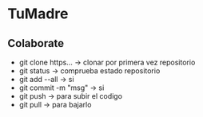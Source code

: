 # TuMadre
## Colaborate

* git clone https... -> clonar por primera vez repositorio
* git status -> comprueba estado repositorio
* git add --all -> si
* git commit -m "msg" -> si
* git push -> para subir el codigo
* git pull -> para bajarlo